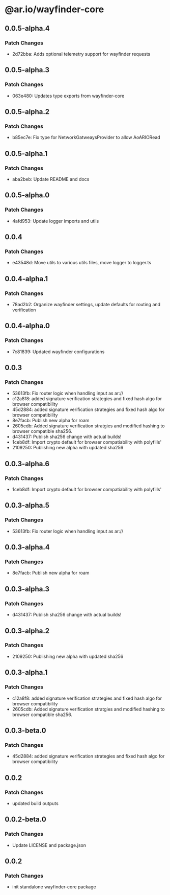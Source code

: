 # @ar.io/wayfinder-core

## 0.0.5-alpha.4

### Patch Changes

- 2d72bba: Adds optional telemetry support for wayfinder requests

## 0.0.5-alpha.3

### Patch Changes

- 063e480: Updates type exports from wayfinder-core

## 0.0.5-alpha.2

### Patch Changes

- b85ec7e: Fix type for NetworkGatweaysProvider to allow AoARIORead

## 0.0.5-alpha.1

### Patch Changes

- aba2beb: Update README and docs

## 0.0.5-alpha.0

### Patch Changes

- 4afd953: Update logger imports and utils

## 0.0.4

### Patch Changes

- e43548d: Move utils to various utils files, move logger to logger.ts

## 0.0.4-alpha.1

### Patch Changes

- 78ad2b2: Organize wayfinder settings, update defaults for routing and verification

## 0.0.4-alpha.0

### Patch Changes

- 7c81839: Updated wayfinder configurations

## 0.0.3

### Patch Changes

- 53613fb: Fix router logic when handling input as ar://
- c12a8f8: added signature verification strategies and fixed hash algo for browser compatibility
- 45d2884: added signature verification strategies and fixed hash algo for browser compatibility
- 8e7facb: Publish new alpha for roam
- 2605cdb: Added signature verification stratgies and modified hashing to browser compatible sha256.
- d431437: Publish sha256 change with actual builds!
- 1ceb8df: Import crypto default for browser compatiability with polyfills'
- 2109250: Publishing new alpha with updated sha256

## 0.0.3-alpha.6

### Patch Changes

- 1ceb8df: Import crypto default for browser compatiability with polyfills'

## 0.0.3-alpha.5

### Patch Changes

- 53613fb: Fix router logic when handling input as ar://

## 0.0.3-alpha.4

### Patch Changes

- 8e7facb: Publish new alpha for roam

## 0.0.3-alpha.3

### Patch Changes

- d431437: Publish sha256 change with actual builds!

## 0.0.3-alpha.2

### Patch Changes

- 2109250: Publishing new alpha with updated sha256

## 0.0.3-alpha.1

### Patch Changes

- c12a8f8: added signature verification strategies and fixed hash algo for browser compatibility
- 2605cdb: Added signature verification stratgies and modified hashing to browser compatible sha256.

## 0.0.3-beta.0

### Patch Changes

- 45d2884: added signature verification strategies and fixed hash algo for browser compatibility

## 0.0.2

### Patch Changes

- updated build outputs

## 0.0.2-beta.0

### Patch Changes

- Update LICENSE and package.json

## 0.0.2

### Patch Changes

- init standalone wayfinder-core package
